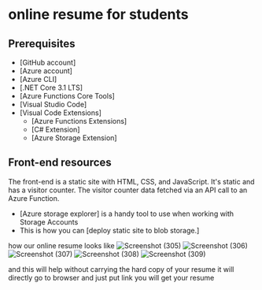 # online resume for students

## Prerequisites

- [GitHub account]
- [Azure account]
- [Azure CLI]
- [.NET Core 3.1 LTS]
- [Azure Functions Core Tools]
- [Visual Studio Code]
- [Visual Code Extensions]
  - [Azure Functions Extensions]
  - [C# Extension]
  - [Azure Storage Extension]

## Front-end resources

The front-end is a static site with HTML, CSS, and JavaScript. It's static and has a visitor counter. The visitor counter data fetched via an API call to an Azure Function.

- [Azure storage explorer] is a handy tool to use when working with Storage Accounts
- This is how you can [deploy static site to blob storage.]


how our online resume looks like
![Screenshot (305)](https://user-images.githubusercontent.com/94070396/151171766-7755eae9-9eee-4503-8892-235471cf1f82.png)
![Screenshot (306)](https://user-images.githubusercontent.com/94070396/151172016-510bfc5a-0d9a-4476-8b13-bff6fa1c5e20.png)
![Screenshot (307)](https://user-images.githubusercontent.com/94070396/151172022-a437a751-21a1-40e9-85c3-4138b35ede27.png)
![Screenshot (308)](https://user-images.githubusercontent.com/94070396/151172029-8ee939a3-5dea-49c9-9613-1fa8dbbe0e90.png)
![Screenshot (309)](https://user-images.githubusercontent.com/94070396/151172034-b0f00bb8-9752-424a-bd4c-c7ef189f1dee.png)
  


and this will help without carrying the hard copy of your resume it will directly go to browser and just put link you will get your resume



